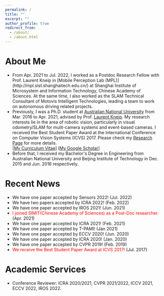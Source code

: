 ```yaml
---
permalink: /
title: ""
excerpt: ""
author_profile: true
redirect_from: 
  - /about/
  - /about.html
---
```


# About Me 
<!--Dr. Yifu Wang is currently a Research Engineer of XR Vision Labs at Tencent. -->
* <!--I am currently a Research Engineer of XR Vision Labs at Tencent.-->From Apr. 2021 to Jul. 2022, I worked as a Postdoc Research Fellow with Prof. Laurent Kneip in [Mobile Perception Lab (MPL)](http://mpl.sist.shanghaitech.edu.cn/) at Shanghai Institute of Microsystem and Information Technology, Chinese Academy of Sciences. At the same time, I also worked as the SLAM Technical Consultant of Motovis Intelligent Technologies, leading a team to work on autonomous driving related projects.
* Previously, I was a Ph.D. student at [Australian National University](https://www.anu.edu.au/) from Mar. 2016 to Apr. 2021, advised by Prof. [Laurent Kneip](http://mpl.sist.shanghaitech.edu.cn/Director.html). My research interests lie in the area of robotic vision, particularly in visual odometry/SLAM for mulit-camera systems and event-based cameras. I received the Best Student Paper Award at the International Conference on Computer Vision Systems (ICVS) 2017. Please check my [Research Page](https://1fwang.github.io/publications/) for more details.<br>
[[My Curriculum Vitae](http://1fwang.github.io/files/Yifu_Wang_CV.pdf)] [[My Google Scholar](https://scholar.google.com/citations?user=_0BWh_8AAAAJ&hl=en)]
* Before that, I received my Bachelor's Degree in Engineering from Australian National University and Beijing Institute of Technology in Dec. 2015 and Jun. 2016 respectively.


# Recent News
<!--* <span style="color:red">I joined XR Vision Labs of Tencent as a Research Engineer. </span> (Aug. 2022)-->
* We have one paper  accepted by Sensors 2022! (Jul. 2022) 
* We have two papers accepted by ICRA 2022! (Feb. 2022)
* We have one paper  accepted by IROS 2021! (Jun. 2021) 
* <span style="color:red">I joined SIMIT(Chinese Academy of Sciences) as a Post-Doc researcher. </span> (Apr. 2021)
* We have one paper  accepted by ICRA 2021! (Feb. 2021) 
* We have one paper  accepted by T-PAMI! (Jan 2021) 
* We have one paper  accepted by ECCV 2020! (Jun. 2020)
* We have one paper  accepted by ICRA 2020! (Jan. 2020)
* We have one paper  accepted by CVPR 2019! (Feb. 2019)
* <span style="color:red">We receive the Best Student Paper Award at ICVS 2017!</span> (Jul. 2017)

# Academic Services
* Conference Reviewer: ICRA 2020/2021, CVPR 2021/2022, ICCV 2021, ECCV 2022, IROS 2022.



